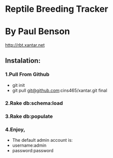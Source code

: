 Reptile Breeding Tracker
========================
# By Paul Benson

http://rbt.xantar.net

## Instalation:
###  1.Pull From Github
-  git init
-  git pull git@github.com:cins465/xantar.git final

###  2.Rake db:schema:load

###  3.Rake db:populate

###  4.Enjoy,
- The default admin account is:
- 	 username:admin
- 	 password:password
